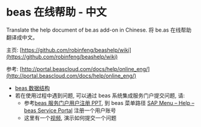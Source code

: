# beas 在线帮助 - 中文
Translate the help document of be.as add-on in Chinese.
将 be.as 在线帮助翻译成中文。

主页: [https://github.com/robinfeng/beashelp/wiki](https://github.com/robinfeng/beashelp/wiki)

参考: [http://portal.beascloud.com/docs/help/online_eng/](http://portal.beascloud.com/docs/help/online_eng/)

* [beas 数据结构](https://github.com/robinfeng/beashelp/blob/master/Extra.database.description.pdf) 
* 若在使用过程中遇到问题, 可以通过 beas 系统集成服务门户提交问题, 请:
  - 参考[beas 服务门户用户注册 PPT](https://beasgroupag.sharepoint.com/iticket/_layouts/15/WopiFrame.aspx?guestaccesstoken=cLpQZ%2bPmOx1x2%2bPI6Q4Fk27wMy7IhXCce0lYRX1RFE0%3d&docid=0a4a24305fa564187926b4ed0c87e4832&action=view), 到 beas 菜单路径 [SAP Menu – Help – beas Service Portal](http://www.beascloud.net/docs/help/online_eng/index.html?serviceportal.htm) 注册一个用户账号
  - 这里有一个[视频](https://beasgroupag.sharepoint.com/iticket/_layouts/15/guestaccess.aspx?guestaccesstoken=Z9MQc4%2fyfRbl6qKBrtEIKm9XA73vds6c3ryO2hVbjoI%3d&docid=005cae34483934ca8a2e10b6983ff4398), 演示如何提交一个问题
